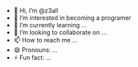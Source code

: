 - 👋 Hi, I’m @z3all
- 👀 I’m interested in becoming a programer
- 🌱 I’m currently learning ...
- 💞️ I’m looking to collaborate on ...
- 📫 How to reach me ...
- 😄 Pronouns: ...
- ⚡ Fun fact: ...

<!---
z3all/z3all is a ✨ special ✨ repository because its `README.md` (this file) appears on your GitHub profile.
You can click the Preview link to take a look at your changes.
--->

